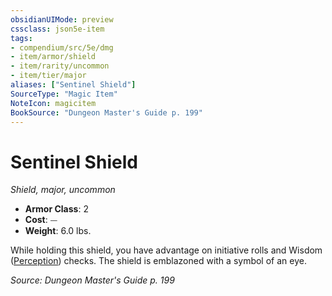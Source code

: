 ```yaml
---
obsidianUIMode: preview
cssclass: json5e-item
tags:
- compendium/src/5e/dmg
- item/armor/shield
- item/rarity/uncommon
- item/tier/major
aliases: ["Sentinel Shield"]
SourceType: "Magic Item"
NoteIcon: magicitem
BookSource: "Dungeon Master's Guide p. 199"
---
```

# Sentinel Shield
*Shield, major, uncommon*  

- **Armor Class**: 2
- **Cost**: ⏤
- **Weight**: 6.0 lbs.

While holding this shield, you have advantage on initiative rolls and Wisdom ([Perception](/2-Mechanics/CLI/rules/skills.md#Perception)) checks. The shield is emblazoned with a symbol of an eye.

*Source: Dungeon Master's Guide p. 199*